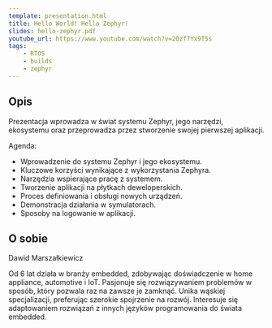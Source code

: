 ```yaml
---
template: presentation.html
title: Hello World! Hello Zephyr!
slides: hello-zephyr.pdf
youtube_url: https://www.youtube.com/watch?v=2Ozf7Yx9T5s
tags:
    - RTOS
    - builds
    - zephyr
---
```


## Opis
Prezentacja wprowadza w świat systemu Zephyr, jego narzędzi, ekosystemu oraz przeprowadza przez stworzenie swojej pierwszej aplikacji.

Agenda:

- Wprowadzenie do systemu Zephyr i jego ekosystemu.
- Kluczowe korzyści wynikające z wykorzystania Zephyra.
- Narzędzia wspierające pracę z systemem.
- Tworzenie aplikacji na płytkach deweloperskich.
- Proces definiowania i obsługi nowych urządzeń.
- Demonstracja działania w symulatorach.
- Sposoby na logowanie w aplikacji.

## O sobie
Dawid Marszałkiewicz

Od 6 lat działa w branży embedded, zdobywając doświadczenie w home appliance, automotive i IoT. Pasjonuje się rozwiązywaniem problemów w sposób, który pozwala raz na zawsze je zamknąć. Unika wąskiej specjalizacji, preferując szerokie spojrzenie na rozwój. Interesuje się adaptowaniem rozwiązań z innych języków programowania do świata embedded.
